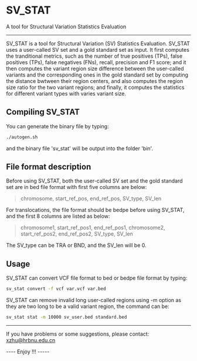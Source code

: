 # SV_STAT
A tool for Structural Variation Statistics Evaluation

-------------------
SV_STAT is a tool for Structural Variation (SV) Statistics Evaluation. SV_STAT uses a user-called SV set and a gold standard set as input. It first computes the tranditional metrics, such as the number of true positives (TPs), false positives (TPs), false negatives (FNs), recall, precision and F1 score; and it then computes the variant region size difference between the user-called variants and the corresponding ones in the gold standard set by computing the distance bwtween their region centers, and also computes the region size ratio for the two variant regions; and finally, it computes the statistics for different variant types with varies variant size.


## Compiling SV_STAT

You can generate the binary file by typing:
```sh
./autogen.sh
```
and the binary file 'sv_stat' will be output into the folder 'bin'.

## File format description

Before using SV_STAT, both the user-called SV set and the gold standard set are in bed file format with first five columns are below:

>    chromosome,	start_ref_pos,	end_ref_pos,	SV_type,	SV_len

For translocations, the file format should be bedpe before using SV_STAT, and the first 8 columns are listed as below:
>    chromosome1,	start_ref_pos1,	end_ref_pos1,	chromosome2,	start_ref_pos2,	end_ref_pos2,	SV_type,	SV_len

The SV_type can be TRA or BND, and the SV_len will be 0.


## Usage

SV_STAT can convert VCF file format to bed or bedpe file format by typing:
```sh
sv_stat convert -f vcf var.vcf var.bed 
```

SV_STAT can remove invalid long user-called regions using -m option as they are two long to be a valid variant region, the command can be:
```sh
sv_stat stat -m 10000 sv_user.bed standard.bed 
```

------------------------------------------------------------------------------
If you have problems or some suggestions, please contact: xzhu@hrbnu.edu.cn

---- Enjoy !!! -----


